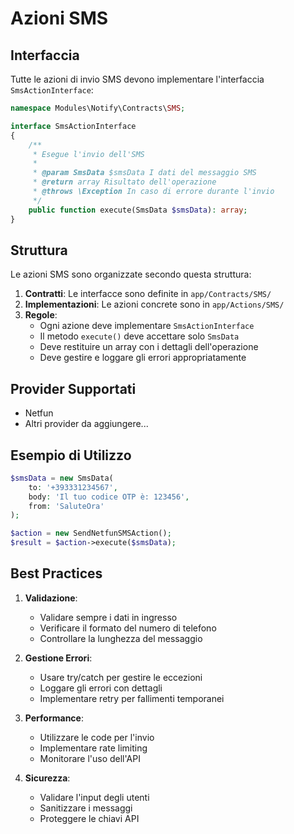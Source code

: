 # Azioni SMS

## Interfaccia

Tutte le azioni di invio SMS devono implementare l'interfaccia `SmsActionInterface`:

```php
namespace Modules\Notify\Contracts\SMS;

interface SmsActionInterface
{
    /**
     * Esegue l'invio dell'SMS
     *
     * @param SmsData $smsData I dati del messaggio SMS
     * @return array Risultato dell'operazione
     * @throws \Exception In caso di errore durante l'invio
     */
    public function execute(SmsData $smsData): array;
}
```

## Struttura

Le azioni SMS sono organizzate secondo questa struttura:

1. **Contratti**: Le interfacce sono definite in `app/Contracts/SMS/`
2. **Implementazioni**: Le azioni concrete sono in `app/Actions/SMS/`
3. **Regole**:
   - Ogni azione deve implementare `SmsActionInterface`
   - Il metodo `execute()` deve accettare solo `SmsData`
   - Deve restituire un array con i dettagli dell'operazione
   - Deve gestire e loggare gli errori appropriatamente

## Provider Supportati

- Netfun
- Altri provider da aggiungere...

## Esempio di Utilizzo

```php
$smsData = new SmsData(
    to: '+393331234567',
    body: 'Il tuo codice OTP è: 123456',
    from: 'SaluteOra'
);

$action = new SendNetfunSMSAction();
$result = $action->execute($smsData);
```

## Best Practices

1. **Validazione**:
   - Validare sempre i dati in ingresso
   - Verificare il formato del numero di telefono
   - Controllare la lunghezza del messaggio

2. **Gestione Errori**:
   - Usare try/catch per gestire le eccezioni
   - Loggare gli errori con dettagli
   - Implementare retry per fallimenti temporanei

3. **Performance**:
   - Utilizzare le code per l'invio
   - Implementare rate limiting
   - Monitorare l'uso dell'API

4. **Sicurezza**:
   - Validare l'input degli utenti
   - Sanitizzare i messaggi
   - Proteggere le chiavi API
